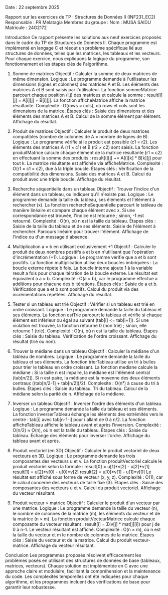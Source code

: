Date : 22 septembre 2025

Rapport sur les exercices de TP : Structures de Données II (INF231_EC2)
Responsable : PR Melatagia
Membres du groupe :
Nom : MUSA SAIDU         Matricule : 24G2172

Introduction
Ce rapport présente les solutions aux neuf exercices proposés dans le cadre du TP de Structures de Données II. Chaque programme est implémenté en langage C et résout un problème spécifique lié aux structures de données, telles que les matrices, les tableaux et les vecteurs. Pour chaque exercice, nous expliquons la logique du programme, son fonctionnement et les étapes clés de l'algorithme.
1. Somme de matrices
Objectif : Calculer la somme de deux matrices de même dimension.
Logique :
Le programme demande à l'utilisateur les dimensions (lignes et colonnes) des matrices A et B.
Les éléments des matrices A et B sont saisis par l'utilisateur.
La fonction sommeMatrice parcourt chaque position (i,j) des matrices et calcule la somme : result[i][j] = A[i][j] + B[i][j].
La fonction afficheMatrice affiche la matrice résultante.
Complexité : O(rows × cols), où rows et cols sont les dimensions de la matrice.
Étapes clés :
Saisie des dimensions et des éléments des matrices A et B.
Calcul de la somme élément par élément.
Affichage du résultat.

2. Produit de matrices
Objectif : Calculer le produit de deux matrices compatibles (nombre de colonnes de A = nombre de lignes de B).
Logique :
Le programme vérifie si le produit est possible (c1 = r2).
Les éléments des matrices A (r1 × c1) et B (r2 × c2) sont saisis.
La fonction produitMatrice calcule chaque élément de la matrice résultante (r1 × c2) en effectuant la somme des produits : result[i][j] += A[i][k] * B[k][j] pour tout k.
La matrice résultante est affichée via afficheMatrice.
Complexité : O(r1 × c1 × c2), due à la triple boucle.
Étapes clés :
Vérification de la compatibilité des dimensions.
Saisie des matrices A et B.
Calcul du produit avec une triple boucle.
Affichage du résultat.

3. Recherche séquentielle dans un tableau
Objectif : Trouver l'indice d'un élément dans un tableau, ou indiquer qu'il n'existe pas.
Logique :
Le programme demande la taille du tableau, ses éléments et l'élément à rechercher (x).
La fonction rechercheSequentielle parcourt le tableau de manière linéaire et compare chaque élément avec x.
Si une correspondance est trouvée, l'indice est retourné ; sinon, -1 est retourné.
Complexité : O(n), où n est la taille du tableau.
Étapes clés :
Saisie de la taille du tableau et de ses éléments.
Saisie de l'élément à rechercher.
Parcours linéaire pour trouver l'élément.
Affichage de l'indice ou d'un message d'absence.

4. Multiplication a × b en utilisant exclusivement +1
Objectif : Calculer le produit de deux nombres positifs a et b en n'utilisant que l'opération d'incrémentation (+1).
Logique :
Le programme vérifie que a et b sont positifs.
La fonction multiplication utilise deux boucles imbriquées :
La boucle externe répète b fois.
La boucle interne ajoute 1 à la variable result a fois pour chaque itération de la boucle externe.
Le résultat est équivalent à a × b.
Complexité : O(a × b), car le programme effectue a additions pour chacune des b itérations.
Étapes clés :
Saisie de a et b.
Vérification que a et b sont positifs.
Calcul du produit via des incrémentations répétées.
Affichage du résultat.

5. Tester si un tableau est trié
Objectif : Vérifier si un tableau est trié en ordre croissant.
Logique :
Le programme demande la taille du tableau et ses éléments.
La fonction estTrie parcourt le tableau et vérifie si chaque élément est inférieur ou égal au suivant (tab[i] <= tab[i+1]).
Si une violation est trouvée, la fonction retourne 0 (non trié) ; sinon, elle retourne 1 (trié).
Complexité : O(n), où n est la taille du tableau.
Étapes clés :
Saisie du tableau.
Vérification de l'ordre croissant.
Affichage du résultat (trié ou non).

6. Trouver la médiane dans un tableau
Objectif : Calculer la médiane d'un tableau de nombres.
Logique :
Le programme demande la taille du tableau et ses éléments.
La fonction trierTableau utilise un tri à bulles pour trier le tableau en ordre croissant.
La fonction mediane calcule la médiane :
Si la taille n est impaire, la médiane est l'élément central (tab[n/2]).
Si n est paire, la médiane est la moyenne des deux éléments centraux ((tab[n/2-1] + tab[n/2])/2).
Complexité : O(n²) à cause du tri à bulles.
Étapes clés :
Saisie du tableau.
Tri du tableau.
Calcul de la médiane selon la parité de n.
Affichage de la médiane.

7. Inverser un tableau
Objectif : Inverser l'ordre des éléments d'un tableau.
Logique :
Le programme demande la taille du tableau et ses éléments.
La fonction inverserTableau échange les éléments des extrémités vers le centre : tab[i] avec tab[n-1-i] pour i allant de 0 à n/2.
La fonction afficheTableau affiche le tableau avant et après l'inversion.
Complexité : O(n/2) ≈ O(n), où n est la taille du tableau.
Étapes clés :
Saisie du tableau.
Échange des éléments pour inverser l'ordre.
Affichage du tableau avant et après.

8. Produit vectoriel (en 3D)
Objectif : Calculer le produit vectoriel de deux vecteurs en 3D.
Logique :
Le programme demande les trois composantes des vecteurs u et v.
La fonction produitVectoriel calcule le produit vectoriel selon la formule :
result[0] = u[1]*v[2] - u[2]*v[1]
result[1] = u[2]*v[0] - u[0]*v[2]
result[2] = u[0]*v[1] - u[1]*v[0]
Le résultat est affiché sous forme de vecteur (x, y, z).
Complexité : O(1), car le calcul concerne des vecteurs de taille fixe (3).
Étapes clés :
Saisie des composantes des vecteurs u et v.
Calcul du produit vectoriel.
Affichage du vecteur résultant.

9. Produit vecteur × matrice
Objectif : Calculer le produit d'un vecteur par une matrice.
Logique :
Le programme demande la taille du vecteur (n), le nombre de colonnes de la matrice (m), les éléments du vecteur et de la matrice (n × m).
La fonction produitVecteurMatrice calcule chaque composante du vecteur résultant : result[i] = Σ(v[j] * mat[j][i]) pour j de 0 à n-1.
Le vecteur résultant est affiché.
Complexité : O(n × m), où n est la taille du vecteur et m le nombre de colonnes de la matrice.
Étapes clés :
Saisie du vecteur et de la matrice.
Calcul du produit vecteur-matrice.
Affichage du vecteur résultant.

Conclusion
Les programmes proposés résolvent efficacement les problèmes posés en utilisant des structures de données de base (tableaux, matrices, vecteurs). Chaque solution est implémentée en C avec une approche claire et modulaire, facilitant la compréhension et la maintenance du code. Les complexités temporelles ont été indiquées pour chaque algorithme, et les programmes incluent des vérifications de base pour garantir leur robustesse.

